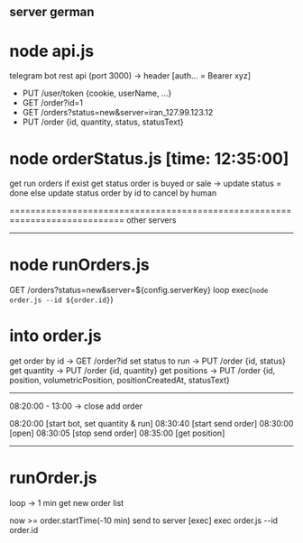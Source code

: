 ## server german

# node api.js

telegram bot
rest api (port 3000) -> header [auth... = Bearer xyz]

- PUT /user/token {cookie, userName, ...}
- GET /order?id=1
- GET /orders?status=new&server=iran_127.99.123.12
- PUT /order {id, quantity, status, statusText}

# node orderStatus.js [time: 12:35:00]

get run orders
if exist
get status order is buyed or sale -> update status = done
else
update status order by id to cancel by human

============================================================================
other servers

---

# node runOrders.js

GET /orders?status=new&server=\${config.serverKey}
loop exec(`node order.js --id ${order.id}`)

# into order.js

get order by id -> GET /order?id
set status to run -> PUT /order {id, status}
get quantity -> PUT /order {id, quantity}
get positions -> PUT /order {id, position, volumetricPosition, positionCreatedAt, statusText}

---

08:20:00 - 13:00 -> close add order

08:20:00 [start bot, set quantity & run]
08:30:40 [start send order]
08:30:00 [open]
08:30:05 [stop send order]
08:35:00 [get position]

---

# runOrder.js

loop -> 1 min
get new order list

now >= order.startTime(-10 min)
send to server [exec]
exec order.js --id order.id
